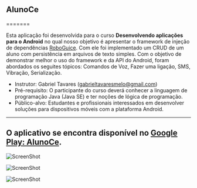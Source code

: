 ## AlunoCe ##
=======


Esta aplicação foi desenvolvida para o curso **Desenvolvendo aplicações para o Android** no qual nosso objetivo é apresentar o framework de injeção de dependências [RoboGuice](https://github.com/roboguice/roboguice). Com ele foi implementado um CRUD de um aluno com persistência em arquivos de texto simples. Com o objetivo de demonstrar melhor o uso do framework e da API do Android, foram abordados os seguites tópicos: Comandos de Voz, Fazer uma ligação, SMS, Vibração, Serialização.


* Instrutor: Gabriel Tavares (gabrieltavaresmelo@gmail.com)
* Pré-requisito: O participante do curso deverá conhecer a linguagem de programação Java (Java SE) e ter noções de lógica de programação.
* Público-alvo: Estudantes e profissionais interessados em desenvolver soluções para dispositivos móveis com a plataforma Android.


---
O aplicativo se encontra disponível no [Google Play: AlunoCe](https://play.google.com/store/apps/details?id=br.com.curso.view).
---

![ScreenShot](https://github.com/gabrieltavaresmelo/alunoce/raw/master/extras/img01.png)

![ScreenShot](https://github.com/gabrieltavaresmelo/alunoce/raw/master/extras/img02.png)

![ScreenShot](https://github.com/gabrieltavaresmelo/alunoce/raw/master/extras/img03.png)